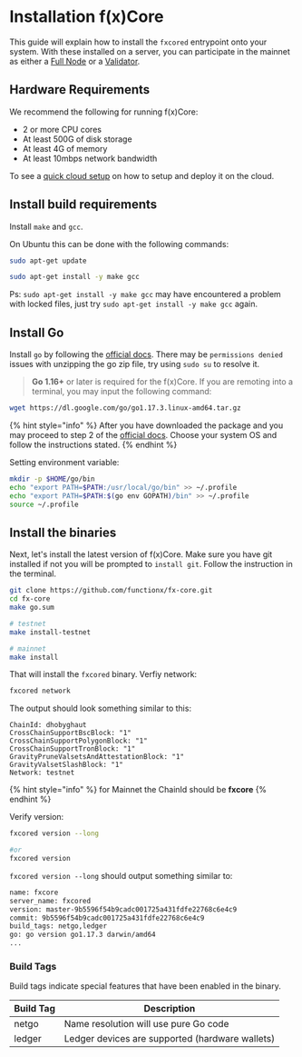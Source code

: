 # Installation f(x)Core

This guide will explain how to install the `fxcored` entrypoint onto your system. With these installed on a server, you can participate in the mainnet as either a [Full Node](setup-node/) or a [Validator](../validators/validator-setup.md).

## Hardware Requirements

We recommend the following for running f(x)Core:

* 2 or more CPU cores
* At least 500G of disk storage
* At least 4G of memory
* At least 10mbps network bandwidth

To see a [quick cloud setup](../resources/cloud-setup.md) on how to setup and deploy it on the cloud.

## Install build requirements

Install `make` and `gcc`.

On Ubuntu this can be done with the following commands:

```bash
sudo apt-get update

sudo apt-get install -y make gcc
```

Ps: `sudo apt-get install -y make gcc` may have encountered a problem with locked files, just try `sudo apt-get install -y make gcc` again.

## Install Go

Install `go` by following the [official docs](https://golang.org/doc/install). There may be `permissions denied` issues with unzipping the go zip file, try using `sudo su` to resolve it.

> **Go 1.16+** or later is required for the f(x)Core. If you are remoting into a terminal, you may input the following command:

```bash
wget https://dl.google.com/go/go1.17.3.linux-amd64.tar.gz 
```

{% hint style="info" %}
After you have downloaded the package and you may proceed to step 2 of the [official docs](https://golang.org/doc/install). Choose your system OS and follow the instructions stated.
{% endhint %}

Setting environment variable:

```bash
mkdir -p $HOME/go/bin
echo "export PATH=$PATH:/usr/local/go/bin" >> ~/.profile
echo "export PATH=$PATH:$(go env GOPATH)/bin" >> ~/.profile
source ~/.profile
```

## Install the binaries

Next, let's install the latest version of f(x)Core. Make sure you have git installed if not you will be prompted to `install git`. Follow the instruction in the terminal.

```bash
git clone https://github.com/functionx/fx-core.git
cd fx-core
make go.sum

# testnet
make install-testnet

# mainnet
make install
```

That will install the `fxcored` binary. Verfiy network:

```bash
fxcored network
```

The output should look something similar to this:

```
ChainId: dhobyghaut
CrossChainSupportBscBlock: "1"
CrossChainSupportPolygonBlock: "1"
CrossChainSupportTronBlock: "1"
GravityPruneValsetsAndAttestationBlock: "1"
GravityValsetSlashBlock: "1"
Network: testnet
```

{% hint style="info" %}
for Mainnet the ChainId should be **fxcore**
{% endhint %}

Verify version:

```bash
fxcored version --long

#or
fxcored version
```

`fxcored version --long` should output something similar to:

```bash
name: fxcore
server_name: fxcored
version: master-9b5596f54b9cadc001725a431fdfe22768c6e4c9
commit: 9b5596f54b9cadc001725a431fdfe22768c6e4c9
build_tags: netgo,ledger
go: go version go1.17.3 darwin/amd64
...
```

### Build Tags

Build tags indicate special features that have been enabled in the binary.

| Build Tag | Description                                     |
| --------- | ----------------------------------------------- |
| netgo     | Name resolution will use pure Go code           |
| ledger    | Ledger devices are supported (hardware wallets) |
